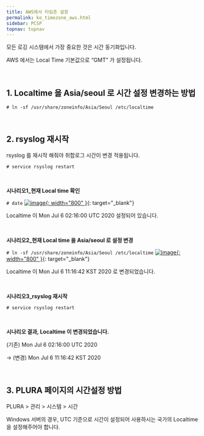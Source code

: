 ```yaml
---
title: AWS에서 타임존 설정
permalink: ko_timezone_aws.html
sidebar: PCSP
topnav: topnav
---
```


모든 로깅 시스템에서 가장 중요한 것은 시간 동기화입니다.

AWS 에서는 Local Time 기본값으로 “GMT” 가 설정됩니다.

<br />

## 1. Localtime 을 Asia/seoul 로 시간 설정 변경하는 방법

`# ln -sf /usr/share/zoneinfo/Asia/Seoul /etc/localtime`

<br />

## 2. rsyslog 재시작

rsyslog 를 재시작 해줘야 취합로그 시간이 변경 적용됩니다.

`# service rsyslog restart`

<br />

**시나리오1_현재 Local time 확인**

`# date`
[![image](/docs/images/Public_Cloud/timezone/01.png){: width="800" }](/docs/images/Public_Cloud/timezone/01.png){: target="_blank"}  

Localtime 이 Mon Jul 6 02:16:00 UTC 2020 설정되어 있습니다.

<br />

**시나리오2_현재 Local time 을 Asia/seoul 로 설정 변경**

`# ln -sf /usr/share/zoneinfo/Asia/Seoul /etc/localtime`
[![image](/docs/images/Public_Cloud/timezone/02.png){: width="800" }](/docs/images/Public_Cloud/timezone/02.png){: target="_blank"}

Localtime 이 Mon Jul 6 11:16:42 KST 2020 로 변경되었습니다.

<br />

**시나리오3_rsyslog 재시작**

`# service rsyslog restart`

<br />

**시나리오 결과, Localtime 이 변경되었습니다.**

(기존) Mon Jul 6 02:16:00 UTC 2020  

→ (변경) Mon Jul 6 11:16:42 KST 2020

<br />

## 3. PLURA 페이지의 시간설정 방법

PLURA > 관리 > 시스템 > 시간

Windows 서버의 경우, UTC 기준으로 시간이 설정되어 사용하시는 국가의 Localtime 을 설정해주어야 합니다.